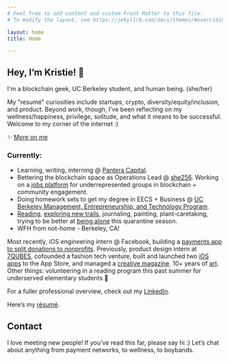 ```yaml
---
# Feel free to add content and custom Front Matter to this file.
# To modify the layout, see https://jekyllrb.com/docs/themes/#overriding-theme-defaults

layout: home
title: Home

---
```


## Hey, I’m Kristie! 👋
I'm a blockchain geek, UC Berkeley student, and human being. (she/her)

My "resumé" curiosities include startups, crypto, diversity/equity/inclusion, and product. Beyond work, though, I’ve been reflecting on my wellness/happiness, privilege, solitude, and what it means to be successful. Welcome to my corner of the internet :)


✨ [More on me](/more-on-me)

### Currently:
* Learning, writing, interning @ [Pantera Capital](https://www.panteracapital.com/).
* Bettering the blockchain space as Operations Lead @ [she256][#she256]. Working on a [jobs platform](https://medium.com/she-256/announcing-the-she256-job-board-beta-launch-9709d3c3e107) for underrepresented groups in blockchain + community engagement.
* Doing homework sets to get my degree in EECS + Business @ [UC Berkeley Management, Entrepreneurship, and Technology Program](http://met.berkeley.edu/).
* [Reading](https://www.goodreads.com/kristiehhh), [exploring new trails](https://www.strava.com/athletes/19298552), journaling, painting, plant-caretaking, trying to be better at [being alone](https://www.ankit.fyi/being-alone) this quarantine season.
* WFH from not-home - Berkeley, CA!

Most recently, iOS engineering intern @ Facebook, building a [payments app to split donations to nonprofits](https://github.com/kristiehuang/Basket-Donation-Payments). Previously, product design intern at [7QUBES](https://www.7qubes.com/our-work/pay8fwd), cofounded a fashion tech venture, built and launched two [iOS](http://tinyurl.com/cloudcloset) [apps](http://tinyurl.com/airtimeevents) to the App Store, and managed a [creative magazine](https://issuu.com/pandorasbox.gunn). 10+ years of [art](https://www.behance.net/gallery/72001185/Kristie-Huang-Art-Portfolio).
Other things: volunteering in a reading program this past summer for underserved elementary students 🥰

For a fuller professional overview, check out my [LinkedIn](https://www.linkedin.com/in/kristie-huang/).

Here’s my [résumé](https://drive.google.com/file/d/0B2rlie9ZaAG4UjcyVTJ3b2xiZzA/view).

## Contact
I love meeting new people! If you’ve read this far, please say hi :) Let’s chat about anything from payment networks, to wellness, to boybands.

[#she256]: http://she256.org/
